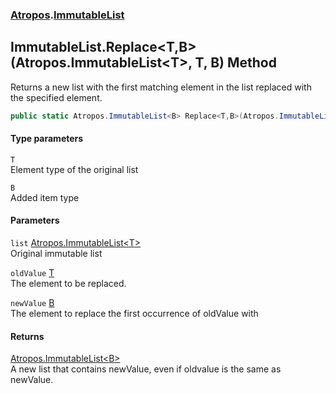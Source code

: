 ### [Atropos](./Atropos.md 'Atropos').[ImmutableList](./ImmutableList.md 'Atropos.ImmutableList')
## ImmutableList.Replace&lt;T,B&gt;(Atropos.ImmutableList&lt;T&gt;, T, B) Method
Returns a new list with the first matching element in the list replaced with   
the specified element.  
```csharp
public static Atropos.ImmutableList<B> Replace<T,B>(Atropos.ImmutableList<T> list, T oldValue, B newValue);
```
#### Type parameters
<a name='Atropos-ImmutableList-Replace-T_B-(Atropos-ImmutableList-T-_T_B)-T'></a>
`T`  
Element type of the original list  
  
<a name='Atropos-ImmutableList-Replace-T_B-(Atropos-ImmutableList-T-_T_B)-B'></a>
`B`  
Added item type  
  
#### Parameters
<a name='Atropos-ImmutableList-Replace-T_B-(Atropos-ImmutableList-T-_T_B)-list'></a>
`list` [Atropos.ImmutableList&lt;](./ImmutableList-T-.md 'Atropos.ImmutableList&lt;T&gt;')[T](#Atropos-ImmutableList-Replace-T_B-(Atropos-ImmutableList-T-_T_B)-T 'Atropos.ImmutableList.Replace&lt;T,B&gt;(Atropos.ImmutableList&lt;T&gt;, T, B).T')[&gt;](./ImmutableList-T-.md 'Atropos.ImmutableList&lt;T&gt;')  
Original immutable list  
  
<a name='Atropos-ImmutableList-Replace-T_B-(Atropos-ImmutableList-T-_T_B)-oldValue'></a>
`oldValue` [T](#Atropos-ImmutableList-Replace-T_B-(Atropos-ImmutableList-T-_T_B)-T 'Atropos.ImmutableList.Replace&lt;T,B&gt;(Atropos.ImmutableList&lt;T&gt;, T, B).T')  
The element to be replaced.  
  
<a name='Atropos-ImmutableList-Replace-T_B-(Atropos-ImmutableList-T-_T_B)-newValue'></a>
`newValue` [B](#Atropos-ImmutableList-Replace-T_B-(Atropos-ImmutableList-T-_T_B)-B 'Atropos.ImmutableList.Replace&lt;T,B&gt;(Atropos.ImmutableList&lt;T&gt;, T, B).B')  
The element to replace the first occurrence of oldValue with  
  
#### Returns
[Atropos.ImmutableList&lt;](./ImmutableList-T-.md 'Atropos.ImmutableList&lt;T&gt;')[B](#Atropos-ImmutableList-Replace-T_B-(Atropos-ImmutableList-T-_T_B)-B 'Atropos.ImmutableList.Replace&lt;T,B&gt;(Atropos.ImmutableList&lt;T&gt;, T, B).B')[&gt;](./ImmutableList-T-.md 'Atropos.ImmutableList&lt;T&gt;')  
A new list that contains newValue, even if oldvalue is the same as newValue.  
